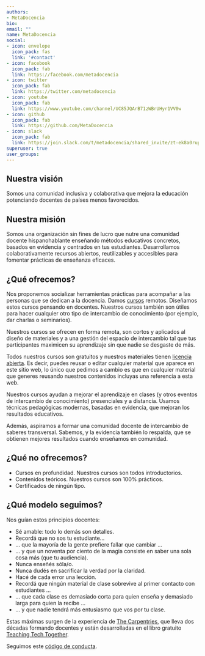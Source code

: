 ```yaml
---
authors:
- MetaDocencia
bio: 
email: ""
name: MetaDocencia
social:
- icon: envelope
  icon_pack: fas
  link: '#contact'
- icon: facebook
  icon_pack: fab
  link: https://facebook.com/metadocencia
- icon: twitter
  icon_pack: fab
  link: https://twitter.com/metadocencia
- icon: youtube
  icon_pack: fab
  link: https://www.youtube.com/channel/UC85JQArB71zWBrUHyr1VV0w
- icon: github
  icon_pack: fab
  link: https://github.com/MetaDocencia
- icon: slack
  icon_pack: fab
  link: https://join.slack.com/t/metadocencia/shared_invite/zt-ek8a0rup-MQB_5qUKhr9zIGKQAUImXA
superuser: true
user_groups:
---
```


## Nuestra visión 

Somos una comunidad inclusiva y colaborativa que mejora la educación potenciando docentes de países menos favorecidos.

## Nuestra misión 

Somos una organización sin fines de lucro que nutre una comunidad docente hispanohablante enseñando métodos educativos concretos, basados en evidencia y centrados en tus estudiantes. Desarrollamos colaborativamente recursos abiertos, reutilizables y accesibles para fomentar prácticas de enseñanza eficaces.

## ¿Qué ofrecemos?

Nos proponemos socializar herramientas prácticas para acompañar a las personas que se dedican a la docencia. Damos [cursos](/cursos) remotos. Diseñamos estos cursos pensando en docentes. Nuestros cursos también son útiles para hacer cualquier otro tipo de intercambio de conocimiento (por ejemplo, dar charlas o seminarios).

Nuestros cursos se ofrecen en forma remota, son cortos y aplicados al diseño de materiales y a una gestión del espacio de intercambio tal que tus participantes maximicen su aprendizaje sin que nadie se desgaste de más. 

Todos nuestros cursos son gratuitos y nuestros materiales tienen [licencia abierta](/terms). Es decir, puedes reusar o editar cualquier material que aparece en este sitio web, lo único que pedimos a cambio es que en cualquier material que generes reusando nuestros contenidos incluyas una referencia a esta web.

Nuestros cursos ayudan a mejorar el aprendizaje en clases (y otros eventos de intercambio de conocimiento) presenciales y a distancia. Usamos técnicas pedagógicas modernas, basadas en evidencia, que mejoran los resultados educativos. 

Además, aspiramos a formar una comunidad docente de intercambio de saberes transversal. Sabemos, y la evidencia también lo respalda, que se obtienen mejores resultados cuando enseñamos en comunidad.

## ¿Qué **no** ofrecemos?

* Cursos en profundidad. Nuestros cursos son todos introductorios.
* Contenidos teóricos. Nuestros cursos son 100% prácticos.
* Certificados de ningún tipo.

## ¿Qué modelo seguimos?

Nos guían estos principios docentes:

* Sé amable: todo lo demás son detalles.
* Recordá que no sos tu estudiante...
* ... que la mayoría de la gente prefiere fallar que cambiar ...
* ... y que un noventa por ciento de la magia consiste en saber una sola cosa más (que tu audiencia).
* Nunca enseñés sóla/o.
* Nunca dudés en sacrificar la verdad por la claridad.
* Hacé de cada error una lección.
* Recordá que ningún material de clase sobrevive al primer contacto con estudiantes ...
* ... que cada clase es demasiado corta para quien enseña y demasiado larga para quien la recibe ...
* ... y que nadie tendrá más entusiasmo que vos por tu clase.

Estas máximas surgen de la experiencia de [The Carpentries](https://carpentries.org), que lleva dos décadas formando docentes y están desarrolladas en el libro gratuito [Teaching Tech Together](https://teachtogether.tech/).

Seguimos este [código de conducta](/cdc).
